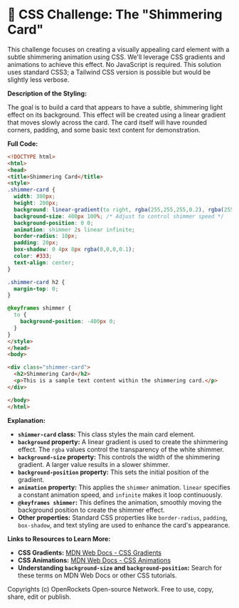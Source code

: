 # 🐞 CSS Challenge:  The "Shimmering Card"


This challenge focuses on creating a visually appealing card element with a subtle shimmering animation using CSS.  We'll leverage CSS gradients and animations to achieve this effect.  No JavaScript is required.  This solution uses standard CSS3; a Tailwind CSS version is possible but would be slightly less verbose.


**Description of the Styling:**

The goal is to build a card that appears to have a subtle, shimmering light effect on its background. This effect will be created using a linear gradient that moves slowly across the card. The card itself will have rounded corners, padding, and some basic text content for demonstration.

**Full Code:**

```html
<!DOCTYPE html>
<html>
<head>
<title>Shimmering Card</title>
<style>
.shimmer-card {
  width: 300px;
  height: 200px;
  background: linear-gradient(to right, rgba(255,255,255,0.2), rgba(255,255,255,0.8), rgba(255,255,255,0.2));
  background-size: 400px 100%; /* Adjust to control shimmer speed */
  background-position: 0 0;
  animation: shimmer 2s linear infinite;
  border-radius: 10px;
  padding: 20px;
  box-shadow: 0 4px 8px rgba(0,0,0,0.1);
  color: #333;
  text-align: center;
}

.shimmer-card h2 {
  margin-top: 0;
}

@keyframes shimmer {
  to {
    background-position: -400px 0;
  }
}
</style>
</head>
<body>

<div class="shimmer-card">
  <h2>Shimmering Card</h2>
  <p>This is a sample text content within the shimmering card.</p>
</div>

</body>
</html>
```

**Explanation:**

* **`shimmer-card` class:** This class styles the main card element.
* **`background` property:** A linear gradient is used to create the shimmering effect. The `rgba` values control the transparency of the white shimmer.
* **`background-size` property:** This controls the width of the shimmering gradient. A larger value results in a slower shimmer.
* **`background-position` property:**  This sets the initial position of the gradient.
* **`animation` property:** This applies the `shimmer` animation. `linear` specifies a constant animation speed, and `infinite` makes it loop continuously.
* **`@keyframes shimmer`:** This defines the animation, smoothly moving the background position to create the shimmer effect.
* **Other properties:**  Standard CSS properties like `border-radius`, `padding`, `box-shadow`, and text styling are used to enhance the card's appearance.


**Links to Resources to Learn More:**

* **CSS Gradients:** [MDN Web Docs - CSS Gradients](https://developer.mozilla.org/en-US/docs/Web/CSS/linear-gradient)
* **CSS Animations:** [MDN Web Docs - CSS Animations](https://developer.mozilla.org/en-US/docs/Web/CSS/animation)
* **Understanding `background-size` and `background-position`:** Search for these terms on MDN Web Docs or other CSS tutorials.


Copyrights (c) OpenRockets Open-source Network. Free to use, copy, share, edit or publish.

